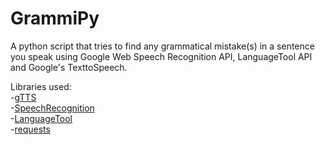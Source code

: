 # GrammiPy

A python script that tries to find any grammatical mistake(s) in a sentence you speak using Google Web Speech Recognition API, LanguageTool API and Google's TexttoSpeech.

Libraries used:  
-[gTTS](https://pypi.org/project/gTTS/)  
-[SpeechRecognition](https://pypi.org/project/SpeechRecognition/)   
-[LanguageTool](https://languagetool.org/)   
-[requests](https://pypi.org/project/requests/)  
